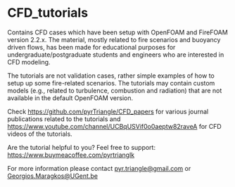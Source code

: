 # CFD_tutorials
Contains CFD cases which have been setup with OpenFOAM and FireFOAM version 2.2.x. The material, mostly related to fire scenarios and buoyancy driven flows, has been made for educational purposes for undergraduate/postgraduate students and engineers who are interested in CFD modeling. 

The tutorials are not validation cases, rather simple examples of how to setup up some fire-related scenarios. The tutorials may contain custom models (e.g., related to turbulence, combustion and radiation) that are not available in the default OpenFOAM version. 

Check https://github.com/pyrTriangle/CFD_papers for various journal publications related to the tutorials and https://www.youtube.com/channel/UCBqUSVif0o0aeptw82raveA for CFD videos of the tutorials.

Are the tutorial helpful to you? Feel free to support: https://www.buymeacoffee.com/pyrtrianglk

For more information please contact pyr.triangle@gmail.com or Georgios.Maragkos@UGent.be
